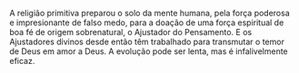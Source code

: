 ﻿A religião primitiva preparou o solo da mente humana, pela força poderosa e impresionante de falso medo, para a doação de uma força espiritual de boa fé de origem sobrenatural, o Ajustador do Pensamento. E os Ajustadores divinos desde então têm trabalhado para transmutar o temor de Deus em amor a Deus. A evolução pode ser lenta, mas é infalivelmente eficaz.